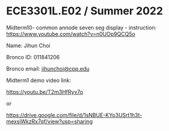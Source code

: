# ECE3301L.E02 / Summer 2022

Midterm10- common annode seven seg display - instruction: https://www.youtube.com/watch?v=n0UOp9QCQ5o

Name: Jihun Choi

Bronco ID: 011841206

Bronco email: jihunchoi@cpp.edu

Midterm1 demo video link:  

https://youtu.be/T2m3HfRyv7o

or

https://drive.google.com/file/d/1sNBUE-KYo3USrt1h3t-mexsiWkzRx7qf/view?usp=sharing
